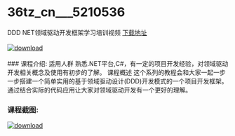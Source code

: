 # 36tz_cn___5210536
DDD NET领域驱动开发框架学习培训视频
[下载地址](http://www.36tz.cn/article/5210536 "下载地址")
<br/></br>[![download](http://36tz.cn/muke_img/2020_02_1-114-300x209.png "下载地址")](http://www.36tz.cn/article/5210536 "下载地址")
<br/></br>### 课程介绍:
适用人群
熟悉.NET平台,C#，有一定的项目开发经验，对领域驱动开发相关概念及使用有初步的了解。
课程概述
这个系列的教程会和大家一起一步一步搭建一个简单实用的基于领域驱动设计(DDD)开发模式的一个项目开发框架。通过结合实际的代码应用让大家对领域驱动开发有一个更好的理解。

### 课程截图:
[![download](http://36tz.cn/muke_img/2020_02_11-110.png "下载地址")](http://www.36tz.cn/article/5210536 "下载地址")
